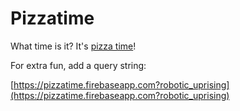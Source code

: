 # Pizzatime

What time is it? It's [pizza time](https://pizzatime.firebaseapp.com)!

For extra fun, add a query string:

[https://pizzatime.firebaseapp.com?robotic_uprising](https://pizzatime.firebaseapp.com?robotic_uprising)
